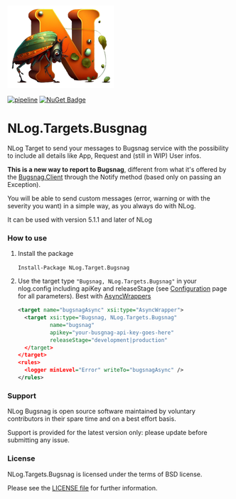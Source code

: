 ![logo](/misc/logo/logo-home.png)

[![pipeline](https://github.com/lucaritossa/NLog.Targets.Bugsnag.Test.Pipeline/actions/workflows/pipeline.yml/badge.svg?branch=main)](https://github.com/lucaritossa/NLog.Targets.Bugsnag.Test.Pipeline/actions/workflows/pipeline.yml)
[![NuGet Badge](https://buildstats.info/nuget/NLog.Targets.Bugsnag?includePreReleases=false)](https://www.nuget.org/packages/NLog.Targets.Bugsnag)

NLog.Targets.Busgnag
=======================

NLog Target to send your messages to Bugsnag service with the possibility to include all details like App, Request and (still in WIP) User infos.

**This is a new way to report to Bugsnag**, different from what it's offered by the [Bugsnag.Client](https://docs.bugsnag.com/platforms/dotnet/other/#basic-configuration) through the Notify method (based only on passing an Exception).

You will be able to send custom messages (error, warning or with the severity you want) in a simple way, as you always do with NLog.

It can be used with version 5.1.1 and later of NLog

### How to use

1) Install the package

    `Install-Package NLog.Target.Bugsnag`

2) Use the target type `"Bugsnag, NLog.Targets.Bugsnag"` in your nlog.config including apiKey and releaseStage (see [Configuration](/docs/configuration.md) page for all parameters). Best with [AsyncWrappers](https://github.com/NLog/NLog/wiki/AsyncWrapper-target)

    ```xml
    <target name="bugsnagAsync" xsi:type="AsyncWrapper">
      <target xsi:type="Bugsnag, NLog.Targets.Bugsnag"
              name="bugsnag" 
              apikey="your-busgnag-api-key-goes-here"
              releaseStage="development|production"
      </target>
    </target>
    <rules>
      <logger minLevel="Error" writeTo="bugsnagAsync" />
    </rules>
    ```
     
### Support

NLog Bugsnag is open source software maintained by voluntary contributors in their spare time and on a best effort basis.

Support is provided for the latest version only: please update before submitting any issue.


### License

NLog.Targets.Bugsnag is licensed under the terms of BSD license.

Please see the [LICENSE file](./LICENSE.md) for further information.
